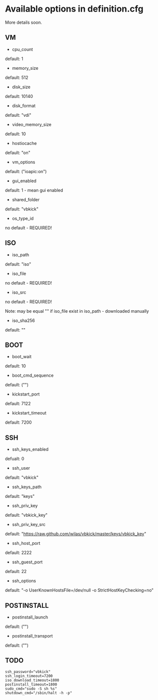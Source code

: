 # Available options in definition.cfg 

More details soon.

## VM

 - cpu_count

 default: 1

 - memory_size

 default: 512

 - disk_size

 default: 10140

 - disk_format

 default: "vdi"

 - video_memory_size

 default: 10

 - hostiocache

 default: "on"

 - vm_options

 default: ("ioapic:on")

 - gui_enabled

 default: 1 - mean gui enabled

 - shared_folder

 default: "vbkick"

 - os_type_id

 no default - REQUIRED!


## ISO

 - iso_path

 default: "iso"

 - iso_file

 no default - REQUIRED!

 - iso_src

 no default - REQUIRED! 

 Note: may be equal "" if iso_file exist in iso_path - downloaded manually

 - iso_sha256

 default: ""


## BOOT

 - boot_wait

 default: 10

 - boot_cmd_sequence

 default: ("")

 - kickstart_port

 default: 7122

 - kickstart_timeout

 default: 7200


## SSH

 - ssh_keys_enabled

 defualt: 0

 - ssh_user

 default: "vbkick"

 - ssh_keys_path

 default: "keys"

 - ssh_priv_key

 default: "vbkick_key"

 - ssh_priv_key_src

 default: "https://raw.github.com/wilas/vbkick/master/keys/vbkick_key"

 - ssh_host_port

 default: 2222

 - ssh_guest_port

 default: 22

 - ssh_options

 default: "-o UserKnownHostsFile=/dev/null -o StrictHostKeyChecking=no"


## POSTINSTALL

 - postinstall_launch

 default: ("")

 - postinstall_transport

 default: ("")

## TODO

```
ssh_password="vbkick"
ssh_login_timeout=7200
iso_download_timeout=1800
postinstall_timeout=1800
sudo_cmd="sudo -S sh %s"
shutdown_cmd="/sbin/halt -h -p"
```


